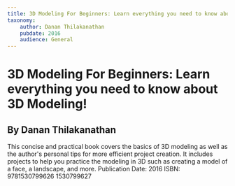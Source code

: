 ```yaml
---
title: 3D Modeling For Beginners: Learn everything you need to know about 3D Modeling!
taxonomy:
	author: Danan Thilakanathan
	pubdate: 2016
	audience: General
---
```

# 3D Modeling For Beginners: Learn everything you need to know about 3D Modeling!
## By Danan Thilakanathan

This concise and practical book covers the basics of 3D modeling as well as the author's personal tips for more efficient project creation.  It includes projects to help you practice the modeling in 3D such as creating a model of a face, a landscape, and more.
Publication Date: 2016
ISBN: 9781530799626 1530799627